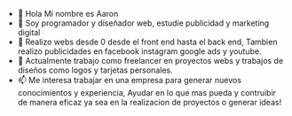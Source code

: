 - 👋 Hola Mi nombre es Aaron
- 👀 Soy programador y diseñador web, estudie publicidad y marketing digital
- 🌱 Realizo webs desde 0 desde el front end hasta el back end, Tambien realizo publicidades en facebook instagram google ads y youtube.
- 💞️ Actualmente trabajo como freelancer en proyectos webs y trabajos de diseños como logos y tarjetas personales.
- 📫 Me interesa trabajar en una empresa para generar nuevos conocimientos y experiencia, Ayudar en lo que mas pueda y contruibir de manera eficaz ya sea en la realizacion de proyectos o generar ideas!

<!---
aronelia/aronelia is a ✨ special ✨ repository because its `README.md` (this file) appears on your GitHub profile.
You can click the Preview link to take a look at your changes.
--->
